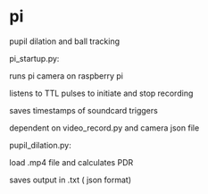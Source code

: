# pi

pupil dilation and ball tracking

pi_startup.py:

runs pi camera on raspberry pi

listens to TTL pulses to initiate and stop recording

saves timestamps of soundcard triggers

dependent on video_record.py and camera json file


pupil_dilation.py:

load .mp4 file and calculates PDR

saves output in .txt ( json format)

